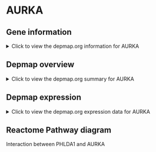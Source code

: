 <h1>AURKA</h1>

<h2>Gene information</h2>
<details>
  <summary>Click to view the depmap.org information for AURKA</summary>
  <iframe src="https://depmap.org/portal/gene/AURKA?tab=about" style="border:none;width:100%;height:800px"></iframe>
</details>

<h2>Depmap overview</h2>
<details>
  <summary>Click to view the depmap.org summary for AURKA</summary>
  <iframe src="https://depmap.org/portal/gene/AURKA?tab=overview" style="border:none;width:100%;height:800px"></iframe>
</details>

<h2>Depmap expression</h2>
<details>
  <summary>Click to view the depmap.org expression data for AURKA</summary>
  <iframe src="https://depmap.org/portal/gene/AURKA?tab=characterization" style="border:none;width:100%;height:800px"></iframe>
</details>



<h2>Reactome Pathway diagram</h2>
Interaction between PHLDA1 and AURKA
<div id="diagramHolder"></div>

<script>
    //Creating the Reactome Diagram widget
    //Take into account a proxy needs to be set up in your server side pointing to www.reactome.org
    function onReactomeDiagramReady(){  //This function is automatically called when the widget code is ready to be used
        var diagram = Reactome.Diagram.create({
            "placeHolder" : "diagramHolder",
            "width" : 900,
            "height" : 500
        });

        //Initialising it to the "Hemostasis" pathway
        diagram.loadDiagram("R-HSA-8854521");

        //Adding different listeners

        diagram.onDiagramLoaded(function (loaded) {
            console.info("Loaded ", loaded);
            diagram.flagItems("BAD");
	    diagram.flagItems("Q92934");
            if (loaded == "R-HSA-8854521") diagram.selectItem("R-HSA-8854521");
        });

     }
</script>



